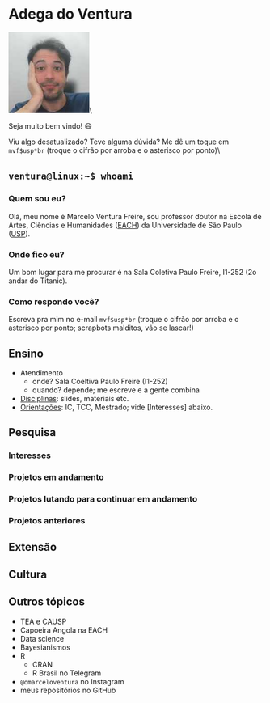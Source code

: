 # Adega do Ventura

![Seja bem vindo! 😄](4x4-marcelo.jpeg)\

Seja muito bem vindo! 😄

Viu algo desatualizado? Teve alguma dúvida? Me dê um toque em `mvf$usp*br` (troque o cifrão por arroba e o asterisco por ponto)\

## `ventura@linux:~$ whoami`

### Quem sou eu?

Olá, meu nome é Marcelo Ventura Freire, sou professor doutor na Escola de Artes, Ciências e Humanidades ([EACH](www.each.usp.br)) da Universidade de São Paulo ([USP](www.usp.br)).

### Onde fico eu?

Um bom lugar para me procurar é na Sala Coletiva Paulo Freire, I1-252 (2o andar do Titanic).

### Como respondo você?

Escreva pra mim no e-mail `mvf$usp*br` (troque o cifrão por arroba e o asterisco por ponto; scrapbots malditos, vão se lascar!)

## Ensino

-   Atendimento
    -   onde? Sala Coeltiva Paulo Freire (I1-252)
    -   quando? depende; me escreve e a gente combina
-   [Disciplinas](disciplinas.md): slides, materiais etc.
-   [Orientações](orientações.md): IC, TCC, Mestrado; vide [Interesses] abaixo.

## Pesquisa

### Interesses

### Projetos em andamento

### Projetos lutando para continuar em andamento

### Projetos anteriores

## Extensão

## Cultura

<!-- ## Inovação -->

## Outros tópicos

-   TEA e CAUSP
-   Capoeira Angola na EACH
-   Data science
-   Bayesianismos
-   R
    -   CRAN
    -   R Brasil no Telegram
-   `@omarceloventura` no Instagram
-   meus repositórios no GitHub
